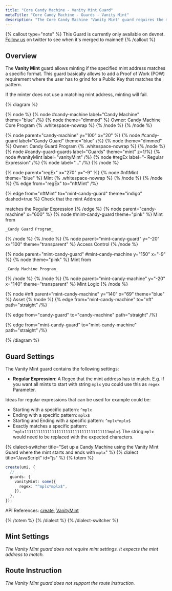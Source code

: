 ```yaml
---
title: "Core Candy Machine - Vanity Mint Guard"
metaTitle: "Core Candy Machine - Guards - Vanity Mint"
description: "The Core Candy Machine 'Vanity Mint' guard requires the minter to provide a specific vanity mint as Asset Address"
---
```


{% callout type="note" %}
This Guard is currently only available on devnet. [Follow us](https://x.com/metaplex) on twitter to see when it's merged to mainnet!
{% /callout %}

## Overview

The **Vanity Mint** guard allows minting if the specified mint address matches a specific format. This guard basically allows to add a Proof of Work (POW) requirement where the user has to grind for a Public Key that matches the pattern.

If the minter does not use a matching mint address, minting will fail.

{% diagram  %}

{% node %}
{% node #candy-machine label="Candy Machine" theme="blue" /%}
{% node theme="dimmed" %}
Owner: Candy Machine Core Program {% .whitespace-nowrap %}
{% /node %}
{% /node %}

{% node parent="candy-machine" y="100" x="20" %}
{% node #candy-guard label="Candy Guard" theme="blue" /%}
{% node theme="dimmed" %}
Owner: Candy Guard Program {% .whitespace-nowrap %}
{% /node %}
{% node #candy-guard-guards label="Guards" theme="mint" z=1/%}
{% node #vanityMint label="vanityMint" /%}
{% node #regEx label="- Regular Expression" /%}
{% node label="..." /%}
{% /node %}

{% node parent="regEx" x="270" y="-9"  %}
{% node #nftMint theme="blue" %}
Mint {% .whitespace-nowrap %}
{% /node %}
{% /node %}
{% edge from="regEx" to="nftMint" /%}


{% edge from="nftMint" to="mint-candy-guard" theme="indigo" dashed=true %}
Check that the mint Address

matches the Regular Expression
{% /edge %}
{% node parent="candy-machine" x="600" %}
  {% node #mint-candy-guard theme="pink" %}
    Mint from

    _Candy Guard Program_
  {% /node %}
{% /node %}
{% node parent="mint-candy-guard" y="-20" x="100" theme="transparent" %}
  Access Control
{% /node %}

{% node parent="mint-candy-guard" #mint-candy-machine y="150" x="-9" %}
  {% node theme="pink" %}
    Mint from 
    
    _Candy Machine Program_
  {% /node %}
{% /node %}
{% node parent="mint-candy-machine" y="-20" x="140" theme="transparent" %}
  Mint Logic
{% /node %}

{% node #nft parent="mint-candy-machine" y="140" x="69" theme="blue" %}
  Asset
{% /node %}
{% edge from="mint-candy-machine" to="nft" path="straight" /%}

{% edge from="candy-guard" to="candy-machine" path="straight" /%}

{% edge from="mint-candy-guard" to="mint-candy-machine" path="straight" /%}

{% /diagram %}

## Guard Settings

The Vanity Mint guard contains the following settings:

- **Regular Expression**: A Regex that the mint address has to match. E.g. if you want all mints to start with string `mplx` you could use this as `regex` Parameter.

Ideas for regular expressions that can be used for example could be:
- Starting with a specific pattern: `^mplx`
- Ending with a specific pattern: `mplx$`
- Starting and Ending with a specific pattern: `^mplx*mplx$`
- Exactly matches a specific pattern: `^mplx1111111111111111111111111111111111111mplx$`
The string `mplx` would need to be replaced with the expected characters. 

{% dialect-switcher title="Set up a Candy Machine using the Vanity Mint Guard where the mint starts and ends with `mplx`" %}
{% dialect title="JavaScript" id="js" %}
{% totem %}

```ts
create(umi, {
  // ...
  guards: {
    vanityMint: some({
      regex: "^mplx*mplx$",
    }),
  },
});
```

API References: [create](https://mpl-core-candy-machine.typedoc.metaplex.com/functions/create.html), [VanityMint](https://mpl-core-candy-machine.typedoc.metaplex.com/types/VanityMint.html)

{% /totem %}
{% /dialect %}
{% /dialect-switcher %}

## Mint Settings

_The Vanity Mint guard does not require mint settings. It expects the mint address to match._

## Route Instruction

_The Vanity Mint guard does not support the route instruction._
